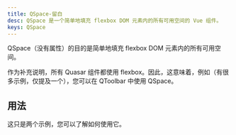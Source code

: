 ```yaml
---
title: QSpace-留白
desc: QSpace 是一个简单地填充 flexbox DOM 元素内的所有可用空间的 Vue 组件。
keys: QSpace
---
```


QSpace（没有属性）的目的是简单地填充 flexbox DOM 元素内的所有可用空间。

作为补充说明，所有 Quasar 组件都使用 flexbox。因此，这意味着，例如（有很多示例，仅提及一个），您可以在 QToolbar 中使用 QSpace。

## 用法

这只是两个示例，您可以了解如何使用它。

<doc-example title="基础" file="QSpace/Basic" />
